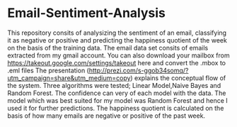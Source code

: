 # Email-Sentiment-Analysis

This repository consits of analysizing the sentiment of an email, classifying it as negative or positive and predicting the happiness quotient of the week on the basis of the training data.
The email data set consits of emails extracted from my gmail account. You can also download your mailbox from https://takeout.google.com/settings/takeout here and convert the .mbox to .eml files
The presentation (http://prezi.com/s-ggob34somq/?utm_campaign=share&utm_medium=copy) explains the conceptual flow of the system. Three algorithms were tested; Linear Model,Naive Bayes and Random Forest.
The confidence can very of each model with the data. The model which was best suited for my model was Random Forest and hence I used it for further predictions.
The happiness quotient is calculated on the basis of how many emails are negative or positive of the past week.
